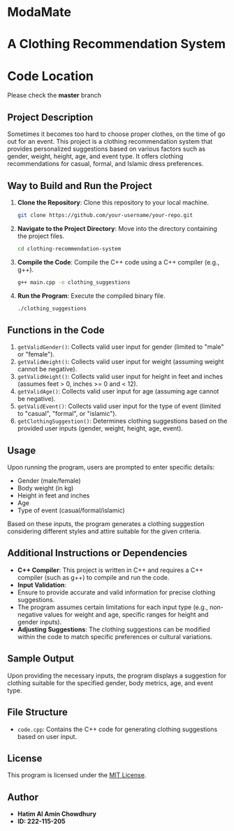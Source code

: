 # ModaMate
# A Clothing Recommendation System

# Code Location 
Please check the **master** branch

## Project Description
Sometimes it becomes too hard to choose proper clothes, on the time of go out for an event. This project is a clothing recommendation system that provides personalized suggestions based on various factors such as gender, weight, height, age, and event type. It offers clothing recommendations for casual, formal, and Islamic dress preferences.

## Way to Build and Run the Project
1. **Clone the Repository**: Clone this repository to your local machine.
    ```bash
    git clone https://github.com/your-username/your-repo.git
    ```

2. **Navigate to the Project Directory**: Move into the directory containing the project files.
    ```bash
    cd clothing-recommendation-system
    ```

3. **Compile the Code**: Compile the C++ code using a C++ compiler (e.g., g++).
    ```bash
    g++ main.cpp -o clothing_suggestions
    ```

4. **Run the Program**: Execute the compiled binary file.
    ```bash
    ./clothing_suggestions
    ```

## Functions in the Code
1. `getValidGender()`: Collects valid user input for gender (limited to "male" or "female").
2. `getValidWeight()`: Collects valid user input for weight (assuming weight cannot be negative).
3. `getValidHeight()`: Collects valid user input for height in feet and inches (assumes feet > 0, inches >= 0 and < 12).
4. `getValidAge()`: Collects valid user input for age (assuming age cannot be negative).
5. `getValidEvent()`: Collects valid user input for the type of event (limited to "casual", "formal", or "islamic").
6. `getClothingSuggestion()`: Determines clothing suggestions based on the provided user inputs (gender, weight, height, age, event).

## Usage
Upon running the program, users are prompted to enter specific details:
- Gender (male/female)
- Body weight (in kg)
- Height in feet and inches
- Age
- Type of event (casual/formal/islamic)

Based on these inputs, the program generates a clothing suggestion considering different styles and attire suitable for the given criteria.

    

## Additional Instructions or Dependencies
- **C++ Compiler**: This project is written in C++ and requires a C++ compiler (such as g++) to compile and run the code.
- **Input Validation**:
- Ensure to provide accurate and valid information for precise clothing suggestions.
- The program assumes certain limitations for each input type (e.g., non-negative values for weight and age, specific ranges for height and gender inputs).
- **Adjusting Suggestions**: The clothing suggestions can be modified within the code to match specific preferences or cultural variations.


## Sample Output
Upon providing the necessary inputs, the program displays a suggestion for clothing suitable for the specified gender, body metrics, age, and event type.

## File Structure
- `code.cpp`: Contains the C++ code for generating clothing suggestions based on user input.

## License
This program is licensed under the [MIT License](LICENSE).

## Author 
- **Hatim Al Amin Chowdhury**
- **ID: 222-115-205**

